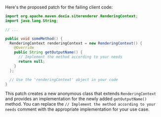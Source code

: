 Here's the proposed patch for the failing client code:
```java
import org.apache.maven.doxia.siterenderer.RenderingContext;
import java.lang.String;

// ...

public void someMethod() {
  RenderingContext renderingContext = new RenderingContext() {
    @Override
    public String getOutputName() {
      // Implement the method according to your needs
      return null;
    }
  };

  // Use the 'renderingContext' object in your code
}
```
This patch creates a new anonymous class that extends `RenderingContext` and provides an implementation for the newly added `getOutputName()` method. You can replace the `// Implement the method according to your needs` comment with the appropriate implementation for your use case.